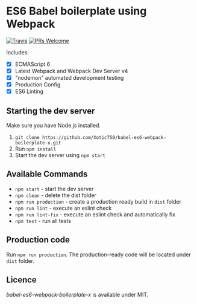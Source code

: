 # ES6 Babel boilerplate using Webpack

[![Travis](https://img.shields.io/travis/Xotic750/babel-es6-webpack-boilerplate-x/master.svg?style=flat-square)](https://travis-ci.org/Xotic750/babel-es6-webpack-boilerplate-x) [![PRs Welcome](https://img.shields.io/badge/PRs-welcome-brightgreen.svg?style=flat-square)](http://makeapullrequest.com)

Includes: 

- [x] ECMAScript 6
- [x] Latest Webpack and Webpack Dev Server v4
- [x] "nodemon" automated development testing
- [x] Production Config
- [x] ES6 Linting

## Starting the dev server

Make sure you have Node.js installed.

1. `git clone https://github.com/Xotic750/babel-es6-webpack-boilerplate-x.git`
2. Run `npm install`
3. Start the dev server using `npm start`

## Available Commands

- `npm start` - start the dev server
- `npm clean` - delete the dist folder
- `npm run production` - create a production ready build in `dist` folder
- `npm run lint` - execute an eslint check
- `npm run lint-fix` - execute an eslint check and automatically fix
- `npm test` - run all tests


## Production code

Run `npm run production`. The production-ready code will be located under `dist` folder.

## Licence

_babel-es6-webpack-boilerplate-x_ is available under MIT.

